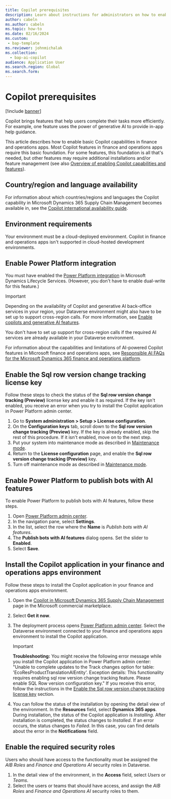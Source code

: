 ```yaml
---
title: Copilot prerequisites
description: Learn about instructions for administrators on how to enable basic Copilot capabilities in finance and operations apps.
author: cabeln
ms.author: cabeln
ms.topic: how-to
ms.date: 02/16/2024
ms.custom:
 - bap-template
ms.reviewer: johnmichalak
ms.collection:
  - bap-ai-copilot
audience: Application User
ms.search.region: Global
ms.search.form:
---
```


# Copilot prerequisites

[!include [banner](../includes/banner.md)]

Copilot brings features that help users complete their tasks more efficiently. For example, one feature uses the power of generative AI to provide in-app help guidance.

This article describes how to enable basic Copilot capabilities in finance and operations apps. Most Copilot features in finance and operations apps require this basic foundation. For some features, this foundation is all that's needed, but other features may require additional installations and/or feature management (see also [Overview of enabling Copilot capabilities and features](enable-copilot-overview.md)).

## Country/region and language availability

For information about which countries/regions and languages the Copilot capability in Microsoft Dynamics 365 Supply Chain Management becomes available in, see the [Copilot international availability guide](https://dynamics.microsoft.com/availability-reports/copilotreport/).

## Environment requirements

Your environment must be a cloud-deployed environment. Copilot in finance and operations apps isn't supported in cloud-hosted development environments.

## Enable Power Platform integration

You must have enabled the [Power Platform integration](../power-platform/enable-power-platform-integration.md) in Microsoft Dynamics Lifecycle Services. (However, you don't have to enable dual-write for this feature.)

> [!IMPORTANT]
> Depending on the availability of Copilot and generative AI back-office services in your region, your Dataverse environment might also have to be set up to support cross-region calls. For more information, see [Enable copilots and generative AI features](/power-platform/admin/geographical-availability-copilot).
>
> You don't have to set up support for cross-region calls if the required AI services are already available in your Dataverse environment.
>
> For information about the capabilities and limitations of AI-powered Copilot features in Microsoft finance and operations apps, see [Responsible AI FAQs for the Microsoft Dynamics 365 finance and operations platform](../responsible-ai/responsible-ai-overview.md).

## <a name="enable-sql-key"></a>Enable the Sql row version change tracking license key

Follow these steps to check the status of the **Sql row version change tracking (Preview)** license key and enable it as required. If the key isn't enabled, you receive an error when you try to install the Copilot application in Power Platform admin center.

1. Go to **System administration \> Setup \> License configuration**.
1. On the **Configuration keys** tab, scroll down to the **Sql row version change tracking (Preview)** key. If the key is already enabled, skip the rest of this procedure. If it isn't enabled, move on to the next step.
1. Put your system into maintenance mode as described in [Maintenance mode](../sysadmin/maintenance-mode.md).
1. Return to the **License configuration** page, and enable the **Sql row version change tracking (Preview)** key.
1. Turn off maintenance mode as described in [Maintenance mode](../sysadmin/maintenance-mode.md).

## Enable Power Platform to publish bots with AI features

To enable Power Platform to publish bots with AI features, follow these steps.

1. Open [Power Platform admin center](https://admin.powerplatform.microsoft.com/).
1. In the navigation pane, select **Settings**.
1. In the list, select the row where the **Name** is *Publish bots with AI features*.
1. The **Publish bots with AI features** dialog opens. Set the slider to **Enabled**.
1. Select **Save**.

## <a name="install-copilot-app"></a>Install the Copilot application in your finance and operations apps environment

Follow these steps to install the Copilot application in your finance and operations apps environment.

1. Open the [Copilot in Microsoft Dynamics 365 Supply Chain Management](https://aka.ms/dynamicsfnocopilot_scmaiapp) page in the Microsoft commercial marketplace.
1. Select **Get it now**.
1. The deployment process opens [Power Platform admin center](https://admin.powerplatform.microsoft.com/). Select the Dataverse environment connected to your finance and operations apps environment to install the Copilot application.

    > [!IMPORTANT]
    > **Troubleshooting:** You might receive the following error message while you install the Copilot application in Power Platform admin center: "Unable to complete updates to the Track changes option for table: 'EcoResProductTranslationAIEntity'. Exception details: This functionality requires enabling sql row version change tracking feature. Please enable SQL Row version configuration key." If you receive this error, follow the instructions in the [Enable the Sql row version change tracking license key](#enable-sql-key) section.

1. You can follow the status of the installation by opening the detail view of the environment. In the **Resources** field, select **Dynamics 365 apps**. During installation, the status of the Copilot application is *Installing*. After installation is completed, the status changes to *Installed*. If an error occurs, the status changes to *Failed*. In this case, you can find details about the error in the **Notifications** field.

## Enable the required security roles

Users who should have access to the functionality must be assigned the *AIB Roles* and *Finance and Operations AI* security roles in Dataverse.

1. In the detail view of the environment, in the **Access** field, select *Users* or *Teams*.
2. Select the users or teams that should have access, and assign the *AIB Roles* and *Finance and Operations AI* security roles to them.
